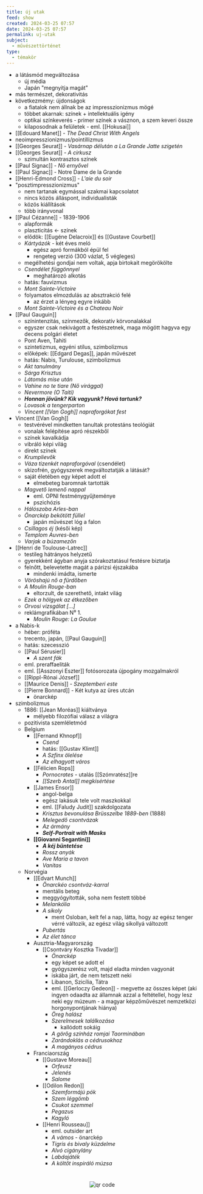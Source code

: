 ```yaml
---
title: új utak
feed: show
created: 2024-03-25 07:57
date: 2024-03-25 07:57
permalink: uj-utak
subject:
  - művészettörténet
type:
  - témakör
---
```


- a látásmód megváltozása
	- új média
	- Japán "megnyitja magát"
- más természet, dekorativitás
- következmémy: újdonságok
	- a fiatalok nem állnak be az impresszionizmus mögé
	- többet akarnak: színek + intellektuális igény
	- optikai színkeverés - primer színek a vásznon, a szem keveri össze
	- kilaposodnak a felületek - eml. [[Hokusai]]
- [[Edouard Manet]] - *The Dead Christ With Angels*
- neoimpresszionizmus/pointillizmus
- [[Georges Seurat]] - *Vasárnap délután a La Grande Jatte szigetén*
- [[Georges Seurat]] - *A cirkusz*
	- szimultán kontrasztos színek
- [[Paul Signac]] - *Nő ernyővel*
- [[Paul Signac]] - Notre Dame de la Grande
- [[Henri-Edmond Cross]] - *L'aie du soir*
- "posztimpresszionizmus"
	- nem tartanak egymással szakmai kapcsolatot
	- nincs közös álláspont, individualisták
	- közös kiállítások
	- több irányvonal
- [[Paul Cézanne]] - 1839-1906
	- alapformák
	- plaszticitás <- színek
	- elődök: [[Eugéne Delacroix]] és [[Gustave Courbet]]
	- *Kártyázók* - két éves meló
		- egész apró formákból épül fel
		- rengeteg verzió (300 vázlat, 5 végleges)
	- megélhetési gondjai nem voltak, apja birtokait megörökölte
	- *Csendélet függönnyel*
		- meghatározó alkotás
	- hatás: fauvizmus
	- *Mont Sainte-Victoire*
	- folyamatos elmozdulás az absztrakció felé
		- az érzet a lényeg egyre inkább
	- *Mont Sainte-Victoire és a Chateau Noir*
- [[Paul Gauguin]]
	- színintenzitás, színmezők, dekoratív körvonalakkal
	- egyszer csak nekivágott a festészetnek, maga mögött hagyva egy decens polgári életet
	- Pont Aven, Tahiti
	- szintetizmus, egyéni stílus, szimbolizmus
	- előképek: [[Edgard Degas]], japán művészet
	- hatás: Nabis, Turulouse, szimbolizmus
	- *Akt tanulmány*
	- *Sárga Krisztus*
	- *Látomás mise után*
	- *Vahine no te tiare (Nő virággal)*
	- *Nevermore (O Taiti)*
	- ***Honnan jövünk? Kik vagyunk? Hová tartunk?***
	- *Lovasok a tengerparton*
	- *Vincent [[Van Gogh]] napraforgókat fest*
- Vincent [[Van Gogh]]
	- testvérével mindketten tanultak protestáns teológiát
	- vonalak felépítése apró részekből
	- színek kavalkádja
	- vibráló képi világ
	- direkt színek
	- *Krumplievők*
	- *Váza tizenkét napraforgóval* (csendélet)
	- skizofrén, gyógyszerek megváltoztatják a látását?
	- saját életében egy képet adott el
		- elmebeteg baromnak tartották
	- *Magvető lemenő nappal*
		- eml. OPNI festménygyűjteménye
		- pszichózis
	- *Hálószoba Arles-ban*
	- *Önarckép bekötött füllel*
		- japán művészet lóg a falon
	- *Csillagos éj* (késői kép)
	- *Templom Auvres-ben*
	- *Varjak a búzamezőn*
- [[Henri de Toulouse-Latrec]]
	- testileg hátrányos helyzetű
	- gyerekként ágyban anyja szórakoztatásul festésre biztatja
	- felnőtt, belevetette magát a párizsi éjszakába
		- mindenki imádta, ismerte
	- *Vöröshajú nő a fürdőben*
	- *A Moulin Rouge-ban*
		- eltorzult, de szerethető, intakt világ
	- *Ezek a hölgyek az étkezőben*
	- *Orvosi vizsgálat [...]*
	- reklámgrafikában N⁰ 1.
		- *Moulin Rouge: La Goulue*
- a Nabis-k
	- héber: próféta
	- trecento, japán, [[Paul Gauguin]]
	- hatás: szecesszió
	- [[Paul Sérusier]]
		- *A szent fák*
	- eml. preraffaeliták
	- eml. [[Asszonyi Eszter]] fotósorozata újpogány mozgalmakról
	- [[Rippl-Rónai József]]
	- [[Maurice Denis]] - *Szeptemberi este*
	- [[Pierre Bonnard]] - Két kutya az üres utcán
		- önarckép
- szimbolizmus
	- 1886: [[Jean Moréas]] kiáltványa
		- mélyebb filozófiai válasz a világra
	- pozitivista szemléletmód
	- Belgium
		- [[Fernand Khnopf]]
			- *Csend*
			- hatás: [[Gustav Klimt]]
			- *A Szfinx ölelése*
			- *Az elhagyott város*
		- [[Félicien Rops]]
			- *Pornocrates* - utalás [[Szómratész]]re
			- *[[Szerb Antal]] megkísértése*
		- [[James Ensor]]
			- angol-belga
			- egész lakásuk tele volt maszkokkal
			- eml. [[Faludy Judit]] szakdolgozata
			- *Krisztus bevonulása Brüsszelbe 1889-ben* (1888)
			- *Melegedő csontvázak*
			- *Az ármány*
			- ***Self-Portrait with Masks***
		- **[[Giovanni Segantini]]**
			- ***A kéj büntetése***
			- *Rossz anyák*
			- *Ave Maria a tavon*
			- *Vanitas*
	- Norvégia
		- [[Edvart Munch]]
			- *Önarckéo csontváz-karral*
			- mentális beteg
			- meggyógyították, soha nem festett többé
			- *Melankólia*
			- *A sikoly*
				- ment Osloban, kelt fel a nap, látta, hogy az egész tenger vérré változik, az egész világ sikollyá változott
			- *Pubertás*
			- *Az élet tánca*
		- Ausztria-Magyarország
			- [[Csontváry Kosztka Tivadar]]
				- *Önarckép*
				- egy képet se adott el
				- gyógyszerész volt, majd eladta minden vagyonát
				- iskába járt, de nem tetszett neki
				- Libanon, Szicília, Tátra
				- eml. [[Gerloczy Gedeon]] - megvette az összes képet (aki ingyen odaadta az államnak azzal a feltétellel, hogy lesz neki egy múzeum - a magyar képzőművészet nemzetközi horgonypontjának hiánya)
				- *Öreg halász*
				- *Szerelmesek találkozása*
					- kallódott sokáig
				- *A görőg színház romjai Taorminában*
				- *Zarándoklás a cédrusokhoz*
				- *A magányos cédrus*
		- Franciaország
			- [[Gustave Moreau]]
				- *Orfeusz*
				- *Jelenés*
				- *Salome*
			- [[Odilon Redon]]
				- *Szemformájú pók*
				- *Szem léggömb*
				- *Csukot szemmel*
				- *Pegazus*
				- *Kagyló*
			- [[Henri Rousseau]]
				- eml. outsider art
				- *A vámos* - önarckép
				- *Tigris és bivaly küzdelme*
				- *Alvó cigánylány*
				- *Labdajáték*
				- *A költőt inspiráló múzsa*


#
<p style="text-align: center;"><img src="https://chart.googleapis.com/chart?cht=qr&chl=https://notes.andrasdenes.com/uj-utak&chs=180x180&choe=UTF-8&chld=L|2" alt="qr code"></p>

